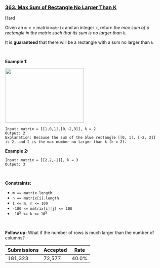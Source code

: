 ### [363. Max Sum of Rectangle No Larger Than K](https://leetcode.com/problems/max-sum-of-rectangle-no-larger-than-k/)

Hard

Given an `` m x n `` matrix `` matrix `` and an integer `` k ``, return _the max sum of a rectangle in the matrix such that its sum is no larger than_ `` k ``.

It is __guaranteed__ that there will be a rectangle with a sum no larger than `` k ``.

 

__Example 1:__

<img alt="" src="https://assets.leetcode.com/uploads/2021/03/18/sum-grid.jpg" style="width: 255px; height: 176px;"/>

```
Input: matrix = [[1,0,1],[0,-2,3]], k = 2
Output: 2
Explanation: Because the sum of the blue rectangle [[0, 1], [-2, 3]] is 2, and 2 is the max number no larger than k (k = 2).
```

__Example 2:__

```
Input: matrix = [[2,2,-1]], k = 3
Output: 3
```

 

__Constraints:__

*   `` m == matrix.length ``
*   `` n == matrix[i].length ``
*   `` 1 <= m, n <= 100 ``
*   `` -100 <= matrix[i][j] <= 100 ``
*   <code>-10<sup>5</sup> <= k <= 10<sup>5</sup></code>

 

__Follow up:__ What if the number of rows is much larger than the number of columns?

| Submissions    | Accepted     | Rate   |
| -------------- | ------------ | ------ |
| 181,323 | 72,577 | 40.0% |